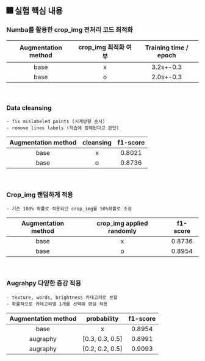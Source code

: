 ## 🎆 실험 핵심 내용

### Numba를 활용한 crop_img 전처리 코드 최적화

|Augmentation method|crop_img 최적화 여부|Training time / epoch|
|:----:|:----:|:----:|
|base|x|3.2s+-0.3|
|base|o|2.0s+-0.3|

<br/>

### Data cleansing

    - fix mislabeled points (시계방향 순서)
    - remove lines labels (학습에 방해된다고 판단)

|Augmentation method|cleansing|f1-score|
|:----:|:----:|:----:|
|base|x|0.8021|
|base|o|0.8736|

<br/>

### Crop_img 랜덤하게 적용

    - 기존 100% 확률로 적용되던 crop_img를 50%확률로 조정

|Augmentation method|crop_img applied randomly|f1-score|
|:----:|:----:|:----:|
|base|x|0.8736|
|base|o|0.8954|

<br/>

### Augrahpy 다양한 증강 적용

    - texture, words, brightness 카테고리로 분할
    - 확률적으로 카테고리별 1개를 선택해 랜덤 적용

|Augmentation method|probability|f1-score|
|:----:|:----:|:----:|
|base|x|0.8954|
|augraphy|[0.3, 0.3, 0.5]|0.8991|
|augraphy|[0.2, 0.2, 0.5]|0.9093|